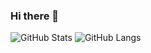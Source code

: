 ### Hi there 👋

![GitHub Stats](https://github-readme-stats.vercel.app/api?username=1l0&show_icons=true&count_private=true&theme=graywhite)
![GitHub Langs](https://github-readme-stats.vercel.app/api/top-langs/?username=1l0&layout=compact&theme=graywhite)

